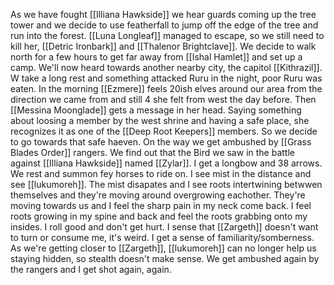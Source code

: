 As we have fought [[Illiana Hawkside]] we hear guards coming up the tree tower and we decide to use featherfall to jump off the edge of the tree and run into the forest.
[[Luna Longleaf]] managed to escape, so we still need to kill her, [[Detric Ironbark]] and [[Thalenor Brightclave]]. We decide to walk north for a few hours to get far away from [[Ishal Hamlet]] and set up a camp. We'll now heard towards another nearby city, the capitol [[Kithrazil]].
W take a long rest and something attacked Ruru in the night, poor Ruru was eaten. In the morning [[Ezmere]] feels 20ish elves around our area from the direction we came from and still 4 she felt from west the day before.
Then [[Messina Moonglade]] gets a message in her head. Saying something about loosing a member by the west shrine and having a safe place, she recognizes it as one of the [[Deep Root Keepers]] members. So we decide to go towards that safe haeven.
On the way we get ambushed by [[Grass Blades Order]] rangers. We find out that the Bird we saw in the battle against [[Illiana Hawkside]] named [[Zylar]].
I get a longbow and 38 arrows.
We rest and summon fey horses to ride on. I see mist in the distance and see [[lukumoreh]]. The mist disapates and I see roots intertwining betwwen themselves and they're moving around overgrowing eachother. They're moving towards us and I feel the sharp pain in my neck come back. I feel roots growing in my spine and back and feel the roots grabbing onto my insides. I roll good and don't get hurt. I sense that [[Zargeth]] doesn't want to turn or consume me, it's weird. I get a sense of familiarity/somberness. As we're getting closer to [[Zargeth]], [[lukumoreh]] can no longer help us staying hidden, so stealth doesn't make sense.
We get ambushed again by the rangers and I get shot again, again.
